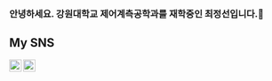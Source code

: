 ### 안녕하세요. 강원대학교 제어계측공학과를 재학중인 최정선입니다.👋

## My SNS

<a href=https://www.instagram.com/c_junction_>
  <img align="left" alt="Jeongseon's Instagram" width="22px" src=/>
</a>


<a href=https://jeongseon08.github.io>
  <img align="left" alt="Jeongseon's Github Blog" width="22px" src= />
</a>

<!--
**jeongseon08/jeongseon08** is a ✨ _special_ ✨ repository because its `README.md` (this file) appears on your GitHub profile.

Here are some ideas to get you started:

- 🔭 I’m currently working on ...
- 🌱 I’m currently learning ...
- 👯 I’m looking to collaborate on ...
- 🤔 I’m looking for help with ...
- 💬 Ask me about ...
- 📫 How to reach me: ...
- 😄 Pronouns: ...
- ⚡ Fun fact: ...
-->

